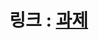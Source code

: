 # 링크 : [과제](https://1drv.ms/u/c/9360c5bd5d7fe113/EV85Hot_-tJBigNlwfyqTkcBaM5AayDYzEEqfwcN_xHOFg?e=hls9yt)
